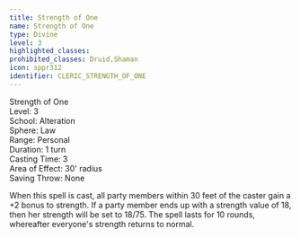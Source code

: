 ```yaml
---
title: Strength of One
name: Strength of One
type: Divine
level: 3
highlighted_classes: 
prohibited_classes: Druid,Shaman
icon: sppr312
identifier: CLERIC_STRENGTH_OF_ONE
---
```

Strength of One  
Level: 3  
School: Alteration  
Sphere: Law  
Range: Personal  
Duration: 1 turn  
Casting Time: 3  
Area of Effect: 30' radius  
Saving Throw: None  
  
When this spell is cast, all party members within 30 feet of the caster gain a +2 bonus to strength. If a party member ends up with a strength value of 18, then her strength will be set to 18/75. The spell lasts for 10 rounds, whereafter everyone's strength returns to normal.  
